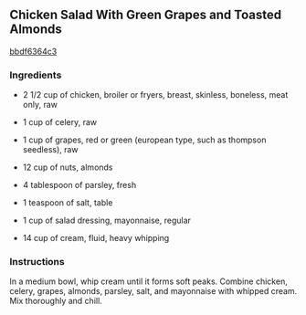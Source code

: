 ## Chicken Salad With Green Grapes and Toasted Almonds

[bbdf6364c3](http://www.food.com/recipe/chicken-salad-with-green-grapes-and-toasted-almonds-120744)

### Ingredients

 - 2 1/2 cup of chicken, broiler or fryers, breast, skinless, boneless, meat only, raw

 - 1 cup of celery, raw

 - 1 cup of grapes, red or green (european type, such as thompson seedless), raw

 - 12 cup of nuts, almonds

 - 4 tablespoon of parsley, fresh

 - 1 teaspoon of salt, table

 - 1 cup of salad dressing, mayonnaise, regular

 - 14 cup of cream, fluid, heavy whipping

### Instructions

In a medium bowl, whip cream until it forms soft peaks. Combine chicken, celery, grapes, almonds, parsley, salt, and mayonnaise with whipped cream. Mix thoroughly and chill.